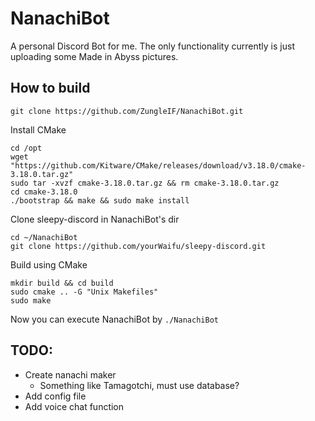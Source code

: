 # NanachiBot
 A personal Discord Bot for me. 
 The only functionality currently is just uploading some Made in Abyss pictures.
## How to build
```
git clone https://github.com/ZungleIF/NanachiBot.git
```

Install CMake
```
cd /opt
wget "https://github.com/Kitware/CMake/releases/download/v3.18.0/cmake-3.18.0.tar.gz"
sudo tar -xvzf cmake-3.18.0.tar.gz && rm cmake-3.18.0.tar.gz
cd cmake-3.18.0
./bootstrap && make && sudo make install
```
Clone sleepy-discord in NanachiBot's dir
```
cd ~/NanachiBot
git clone https://github.com/yourWaifu/sleepy-discord.git
```
Build using CMake
```
mkdir build && cd build
sudo cmake .. -G "Unix Makefiles"
sudo make
```
Now you can execute NanachiBot by `./NanachiBot`

## **TODO:**
- Create nanachi maker
  - Something like Tamagotchi, must use database?
- Add config file
- Add voice chat function